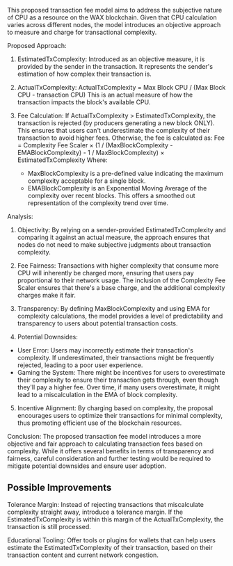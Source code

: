 This proposed transaction fee model aims to address the subjective nature of CPU as a resource on the WAX blockchain. Given that CPU calculation varies across different nodes, the model introduces an objective approach to measure and charge for transactional complexity.

Proposed Approach:

1. EstimatedTxComplexity: Introduced as an objective measure, it is provided by the sender in the transaction. It represents the sender's estimation of how complex their transaction is.

2. ActualTxComplexity:
  ActualTxComplexity = Max Block CPU / (Max Block CPU - transaction CPU)
  This is an actual measure of how the transaction impacts the block's available CPU.

3. Fee Calculation:
  If ActualTxComplexity > EstimatedTxComplexity, the transaction is rejected (by producers generating a new block ONLY). This ensures that users can't underestimate the complexity of their transaction to avoid higher fees.
  Otherwise, the fee is calculated as:
    Fee = Complexity Fee Scaler × (1 / (MaxBlockComplexity - EMABlockComplexity) - 1 / MaxBlockComplexity) × EstimatedTxComplexity
    Where:
      * MaxBlockComplexity is a pre-defined value indicating the maximum complexity acceptable for a single block.
      * EMABlockComplexity is an Exponential Moving Average of the complexity over recent blocks. This offers a smoothed out representation of the complexity trend over time.

Analysis:
1. Objectivity: By relying on a sender-provided EstimatedTxComplexity and comparing it against an actual measure, the approach ensures that nodes do not need to make subjective judgments about transaction complexity.

2. Fee Fairness: Transactions with higher complexity that consume more CPU will inherently be charged more, ensuring that users pay proportional to their network usage. The inclusion of the Complexity Fee Scaler ensures that there's a base charge, and the additional complexity charges make it fair.

3. Transparency: By defining MaxBlockComplexity and using EMA for complexity calculations, the model provides a level of predictability and transparency to users about potential transaction costs.

4. Potential Downsides:
  * User Error: Users may incorrectly estimate their transaction's complexity. If underestimated, their transactions might be frequently rejected, leading to a poor user experience.
  * Gaming the System: There might be incentives for users to overestimate their complexity to ensure their transaction gets through, even though they'll pay a higher fee. Over time, if many users overestimate, it might lead to a miscalculation in the EMA of block complexity.

5. Incentive Alignment: By charging based on complexity, the proposal encourages users to optimize their transactions for minimal complexity, thus promoting efficient use of the blockchain resources.

Conclusion:
The proposed transaction fee model introduces a more objective and fair approach to calculating transaction fees based on complexity. While it offers several benefits in terms of transparency and fairness, careful consideration and further testing would be required to mitigate potential downsides and ensure user adoption.


Possible Improvements
---

Tolerance Margin: Instead of rejecting transactions that miscalculate complexity straight away, introduce a tolerance margin. If the EstimatedTxComplexity is within this margin of the ActualTxComplexity, the transaction is still processed.

Educational Tooling: Offer tools or plugins for wallets that can help users estimate the EstimatedTxComplexity of their transaction, based on their transaction content and current network congestion.
